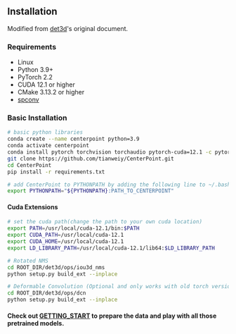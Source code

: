 ## Installation
Modified from [det3d](https://github.com/poodarchu/Det3D/tree/56402d4761a5b73acd23080f537599b0888cce07)'s original document.

### Requirements

- Linux
- Python 3.9+
- PyTorch 2.2
- CUDA 12.1 or higher
- CMake 3.13.2 or higher
- [spconv](https://github.com/traveller59/spconv) 

### Basic Installation 

```bash
# basic python libraries
conda create --name centerpoint python=3.9
conda activate centerpoint
conda install pytorch torchvision torchaudio pytorch-cuda=12.1 -c pytorch -c nvidia
git clone https://github.com/tianweiy/CenterPoint.git
cd CenterPoint
pip install -r requirements.txt

# add CenterPoint to PYTHONPATH by adding the following line to ~/.bashrc (change the path accordingly)
export PYTHONPATH="${PYTHONPATH}:PATH_TO_CENTERPOINT"
```

#### Cuda Extensions

```bash
# set the cuda path(change the path to your own cuda location) 
export PATH=/usr/local/cuda-12.1/bin:$PATH
export CUDA_PATH=/usr/local/cuda-12.1
export CUDA_HOME=/usr/local/cuda-12.1
export LD_LIBRARY_PATH=/usr/local/cuda-12.1/lib64:$LD_LIBRARY_PATH

# Rotated NMS 
cd ROOT_DIR/det3d/ops/iou3d_nms
python setup.py build_ext --inplace

# Deformable Convolution (Optional and only works with old torch versions e.g. 1.1)
cd ROOT_DIR/det3d/ops/dcn
python setup.py build_ext --inplace
```

#### Check out [GETTING_START](GETTING_START.md) to prepare the data and play with all those pretrained models. 
